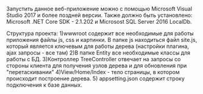 Запустить данное веб-приложение можно с помощью Microsoft Visual Studio 2017 и более поздней версии.
Также должно быть установлено: Microsoft .NET Core SDK - 2.1.202 и Microsost SQL Server 2016 LocalDb.

Структура проекта:
1)wwwroot содержит все необходимые для работы приложения файлы js, css и картинки.
В папке js находиться файл site.js, который является ключевым для работы дерева (настройки плагина, ajax запросы - все там)
2)В папке Entity все необходимые классы для работы с БД.
3)Контроллер TreeController отвечает на запросы со стороны клиента для получения узлов дерева и для обновления при "перетаскивании"
4)View/Home/Index - тело страницы, в котором происходит построение дерева.
5) appsetting.json содержит строку подключения к базе данных.
